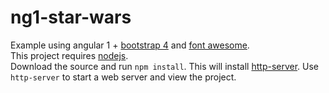 # ng1-star-wars
Example using angular 1 + [bootstrap 4](http://v4-alpha.getbootstrap.com/) and [font awesome](https://fortawesome.github.io/Font-Awesome/).  
This project requires [nodejs](https://nodejs.org/en/).  
Download the source and run `npm install`. This will install [http-server](https://www.npmjs.com/package/http-server). Use `http-server` to start a web server and view the project.  
